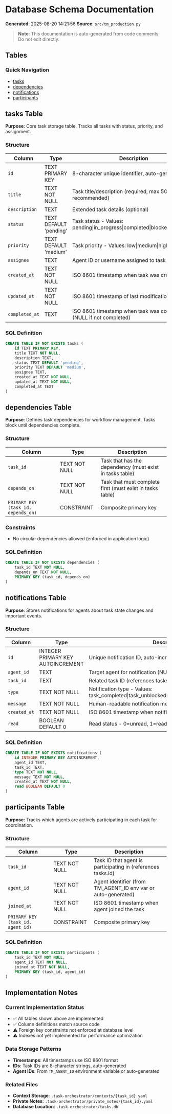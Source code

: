 # Database Schema Documentation

**Generated**: 2025-08-20 14:21:56
**Source**: `src/tm_production.py`

> **Note**: This documentation is auto-generated from code comments. Do not edit directly.

## Tables

### Quick Navigation

- [tasks](#tasks-table)
- [dependencies](#dependencies-table)
- [notifications](#notifications-table)
- [participants](#participants-table)

## tasks Table

**Purpose**: Core task storage table. Tracks all tasks with status, priority, and assignment.

### Structure

| Column | Type | Description |
|--------|------|-------------|
| `id` | TEXT PRIMARY KEY | 8-character unique identifier, auto-generated |
| `title` | TEXT NOT NULL | Task title/description (required, max 500 chars recommended) |
| `description` | TEXT | Extended task details (optional) |
| `status` | TEXT DEFAULT 'pending' | Task status - Values: pending\|in_progress\|completed\|blocked\|cancelled |
| `priority` | TEXT DEFAULT 'medium' | Task priority - Values: low\|medium\|high\|critical |
| `assignee` | TEXT | Agent ID or username assigned to task (optional) |
| `created_at` | TEXT NOT NULL | ISO 8601 timestamp when task was created |
| `updated_at` | TEXT NOT NULL | ISO 8601 timestamp of last modification |
| `completed_at` | TEXT | ISO 8601 timestamp when task was completed (NULL if not completed) |

### SQL Definition

```sql
CREATE TABLE IF NOT EXISTS tasks (
    id TEXT PRIMARY KEY,
    title TEXT NOT NULL,
    description TEXT,
    status TEXT DEFAULT 'pending',
    priority TEXT DEFAULT 'medium',
    assignee TEXT,
    created_at TEXT NOT NULL,
    updated_at TEXT NOT NULL,
    completed_at TEXT
)
```

## dependencies Table

**Purpose**: Defines task dependencies for workflow management. Tasks block until dependencies complete.

### Structure

| Column | Type | Description |
|--------|------|-------------|
| `task_id` | TEXT NOT NULL | Task that has the dependency (must exist in tasks table) |
| `depends_on` | TEXT NOT NULL | Task that must complete first (must exist in tasks table) |
| `PRIMARY KEY (task_id, depends_on)` | CONSTRAINT | Composite primary key |

### Constraints

- No circular dependencies allowed (enforced in application logic)

### SQL Definition

```sql
CREATE TABLE IF NOT EXISTS dependencies (
    task_id TEXT NOT NULL,
    depends_on TEXT NOT NULL,
    PRIMARY KEY (task_id, depends_on)
)
```

## notifications Table

**Purpose**: Stores notifications for agents about task state changes and important events.

### Structure

| Column | Type | Description |
|--------|------|-------------|
| `id` | INTEGER PRIMARY KEY AUTOINCREMENT | Unique notification ID, auto-incremented |
| `agent_id` | TEXT | Target agent for notification (NULL for broadcast to all) |
| `task_id` | TEXT | Related task ID (references tasks.id) |
| `type` | TEXT NOT NULL | Notification type - Values: task_completed\|task_unblocked\|task_assigned\|discovery\|critical |
| `message` | TEXT NOT NULL | Human-readable notification message |
| `created_at` | TEXT NOT NULL | ISO 8601 timestamp when notification was created |
| `read` | BOOLEAN DEFAULT 0 | Read status - 0=unread, 1=read |

### SQL Definition

```sql
CREATE TABLE IF NOT EXISTS notifications (
    id INTEGER PRIMARY KEY AUTOINCREMENT,
    agent_id TEXT,
    task_id TEXT,
    type TEXT NOT NULL,
    message TEXT NOT NULL,
    created_at TEXT NOT NULL,
    read BOOLEAN DEFAULT 0
)
```

## participants Table

**Purpose**: Tracks which agents are actively participating in each task for coordination.

### Structure

| Column | Type | Description |
|--------|------|-------------|
| `task_id` | TEXT NOT NULL | Task ID that agent is participating in (references tasks.id) |
| `agent_id` | TEXT NOT NULL | Agent identifier (from TM_AGENT_ID env var or auto-generated) |
| `joined_at` | TEXT NOT NULL | ISO 8601 timestamp when agent joined the task |
| `PRIMARY KEY (task_id, agent_id)` | CONSTRAINT | Composite primary key |

### SQL Definition

```sql
CREATE TABLE IF NOT EXISTS participants (
    task_id TEXT NOT NULL,
    agent_id TEXT NOT NULL,
    joined_at TEXT NOT NULL,
    PRIMARY KEY (task_id, agent_id)
)
```

## Implementation Notes

### Current Implementation Status

- ✅ All tables shown above are implemented
- ✅ Column definitions match source code
- ⚠️ Foreign key constraints not enforced at database level
- ⚠️ Indexes not yet implemented for performance optimization

### Data Storage Patterns

- **Timestamps**: All timestamps use ISO 8601 format
- **IDs**: Task IDs are 8-character strings, auto-generated
- **Agent IDs**: From `TM_AGENT_ID` environment variable or auto-generated

### Related Files

- **Context Storage**: `.task-orchestrator/contexts/{task_id}.yaml`
- **Private Notes**: `.task-orchestrator/private_notes/{task_id}.yaml`
- **Database Location**: `.task-orchestrator/tasks.db`


